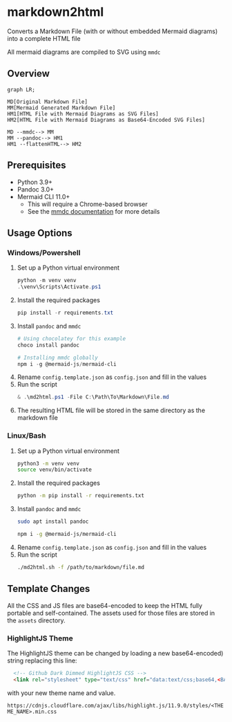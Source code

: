 # markdown2html
Converts a Markdown File (with or without embedded Mermaid diagrams) into a complete HTML file

All mermaid diagrams are compiled to SVG using `mmdc` 

## Overview

```mermaid
graph LR;

MD[Original Markdown File]
MM[Mermaid Generated Markdown File]
HM1[HTML File with Mermaid Diagrams as SVG Files]
HM2[HTML File with Mermaid Diagrams as Base64-Encoded SVG Files]

MD --mmdc--> MM
MM --pandoc--> HM1
HM1 --flattenHTML--> HM2

```

## Prerequisites

* Python 3.9+
* Pandoc 3.0+
* Mermaid CLI 11.0+
  * This will require a Chrome-based browser
  * See the [mmdc documentation](https://mermaid.js.org/supported-tools/mermaid-cli.html) for more details

## Usage Options

### Windows/Powershell

1. Set up a Python virtual environment
   ```powershell
   python -m venv venv
   .\venv\Scripts\Activate.ps1
   ```
1. Install the required packages
   ```powershell
   pip install -r requirements.txt
   ```
1. Install `pandoc` and `mmdc`
   ```powershell
   # Using chocolatey for this example
   choco install pandoc

   # Installing mmdc globally
   npm i -g @mermaid-js/mermaid-cli
   ```
1. Rename `config.template.json` as `config.json` and fill in the values
1. Run the script
   ```powershell
   & .\md2html.ps1 -File C:\Path\To\Markdown\File.md
   ```
1. The resulting HTML file will be stored in the same directory as the markdown file

### Linux/Bash

1. Set up a Python virtual environment
   ```bash
   python3 -m venv venv
   source venv/bin/activate
   ```
1. Install the required packages
   ```bash
   python -m pip install -r requirements.txt
   ```
1. Install `pandoc` and `mmdc`
   ```bash
   sudo apt install pandoc

   npm i -g @mermaid-js/mermaid-cli
   ```
1. Rename `config.template.json` as `config.json` and fill in the values
1. Run the script
   ```bash
   ./md2html.sh -f /path/to/markdown/file.md
   ```

## Template Changes

All the CSS and JS files are base64-encoded to keep the HTML fully portable and self-contained. The assets used for those files are stored in the `assets` directory. 

### HighlightJS Theme

The HighlightJS theme can be changed by loading a new base64-encoded) string replacing this line:
```html
  <!-- Github Dark Dimmed HighlightJS CSS -->
  <link rel="stylesheet" type="text/css" href="data:text/css;base64,<BASE64_VALUE>">
```
with your new theme name and value.

`https://cdnjs.cloudflare.com/ajax/libs/highlight.js/11.9.0/styles/<THEME_NAME>.min.css`
